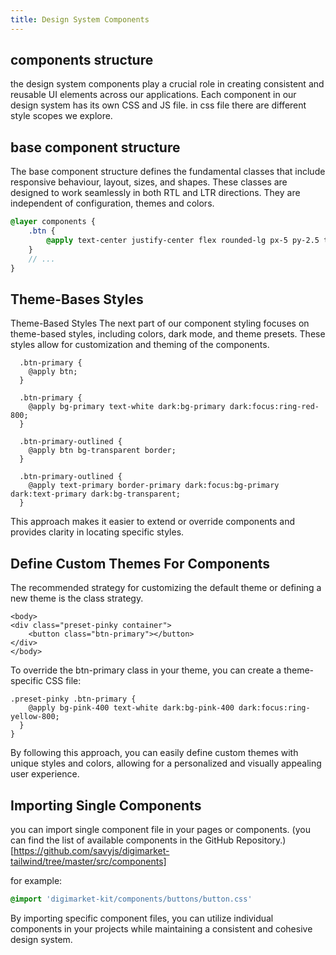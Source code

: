 ```yaml
---
title: Design System Components
---
```


## components structure

the design system components play a crucial role in creating consistent and reusable UI elements across our
applications.
Each component in our design system has its own CSS and JS file.
in css file there are different style scopes we explore.

## base component structure

The base component structure defines the fundamental classes that include responsive behaviour, layout, sizes, and
shapes.
These classes are designed to work seamlessly in both RTL and LTR directions.
They are independent of configuration, themes and colors.

```css[components/buttons/button.scss
@layer components {
    .btn {
        @apply text-center justify-center flex rounded-lg px-5 py-2.5 text-center text-sm font-medium;
    }
    // ...
}
```

## Theme-Bases Styles

Theme-Based Styles
The next part of our component styling focuses on theme-based styles, including colors, dark mode, and theme presets.
These styles allow for customization and theming of the components.

```css[components/buttons/button.css]
  .btn-primary {
    @apply btn;
  }

  .btn-primary {
    @apply bg-primary text-white dark:bg-primary dark:focus:ring-red-800;
  }

  .btn-primary-outlined {
    @apply btn bg-transparent border;
  }

  .btn-primary-outlined {
    @apply text-primary border-primary dark:focus:bg-primary dark:text-primary dark:bg-transparent;
  }
  ```

This approach makes it easier to extend or override components and provides clarity in locating specific styles.


## Define Custom Themes For Components

The recommended strategy for customizing the default theme or defining a new theme is the class strategy.


```html[index.html]
<body>
<div class="preset-pinky container">
    <button class="btn-primary"></button>
</div>
</body>
```

To override the btn-primary class in your theme, you can create a theme-specific CSS file:

```css[presets/pinky/pinky.css]
.preset-pinky .btn-primary {
    @apply bg-pink-400 text-white dark:bg-pink-400 dark:focus:ring-yellow-800;
  }
}
```

By following this approach, you can easily define custom themes with unique styles and colors, allowing for a personalized and visually appealing user experience.

## Importing Single Components

you can import single component file in your pages or components. (you can find the list of available components
in the GitHub Repository.)[https://github.com/savyjs/digimarket-tailwind/tree/master/src/components]

for example:

```css
@import 'digimarket-kit/components/buttons/button.css'
```

By importing specific component files, you can utilize individual components in your projects while maintaining a
consistent and cohesive design system.

